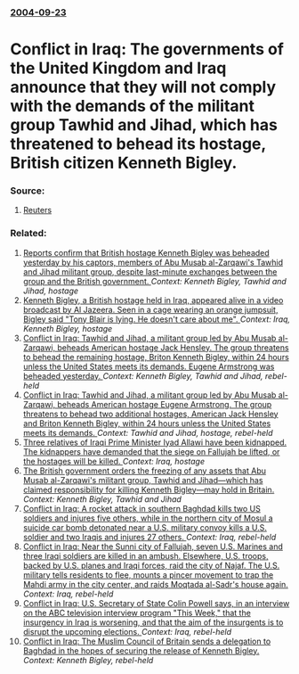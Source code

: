 ### [2004-09-23](/news/2004/09/23/index.md)

#  Conflict in Iraq: The governments of the United Kingdom and Iraq announce that they will not comply with the demands of the militant group Tawhid and Jihad, which has threatened to behead its hostage, British citizen Kenneth Bigley. 




### Source:

1. [Reuters](http://www.reuters.com/newsArticle.jhtml?type=topNews&storyID=6314427&pageNumber=1)

### Related:

1. [ Reports confirm that British hostage Kenneth Bigley was beheaded yesterday by his captors, members of Abu Musab al-Zarqawi's Tawhid and Jihad militant group, despite last-minute exchanges between the group and the British government. ](/news/2004/10/8/reports-confirm-that-british-hostage-kenneth-bigley-was-beheaded-yesterday-by-his-captors-members-of-abu-musab-al-zarqawi-s-tawhid-and-jih.md) _Context: Kenneth Bigley, Tawhid and Jihad, hostage_
2. [ Kenneth Bigley, a British hostage held in Iraq, appeared alive in a video broadcast by Al Jazeera. Seen in a cage wearing an orange jumpsuit, Bigley said "Tony Blair is lying. He doesn't care about me". ](/news/2004/09/29/kenneth-bigley-a-british-hostage-held-in-iraq-appeared-alive-in-a-video-broadcast-by-al-jazeera-seen-in-a-cage-wearing-an-orange-jumpsui.md) _Context: Iraq, Kenneth Bigley, hostage_
3. [ Conflict in Iraq: Tawhid and Jihad, a militant group led by Abu Musab al-Zarqawi, beheads American hostage Jack Hensley. The group threatens to behead the remaining hostage, Briton Kenneth Bigley, within 24 hours unless the United States meets its demands. Eugene Armstrong was beheaded yesterday. ](/news/2004/09/21/conflict-in-iraq-tawhid-and-jihad-a-militant-group-led-by-abu-musab-al-zarqawi-beheads-american-hostage-jack-hensley-the-group-threaten.md) _Context: Kenneth Bigley, Tawhid and Jihad, rebel-held_
4. [ Conflict in Iraq: Tawhid and Jihad, a militant group led by Abu Musab al-Zarqawi, beheads American hostage Eugene Armstrong. The group threatens to behead two additional hostages, American Jack Hensley and Briton Kenneth Bigley, within 24 hours unless the United States meets its demands. ](/news/2004/09/20/conflict-in-iraq-tawhid-and-jihad-a-militant-group-led-by-abu-musab-al-zarqawi-beheads-american-hostage-eugene-armstrong-the-group-thre.md) _Context: Tawhid and Jihad, hostage, rebel-held_
5. [ Three relatives of Iraqi Prime Minister Iyad Allawi have been kidnapped. The kidnappers have demanded that the siege on Fallujah be lifted, or the hostages will be killed. ](/news/2004/11/9/three-relatives-of-iraqi-prime-minister-iyad-allawi-have-been-kidnapped-the-kidnappers-have-demanded-that-the-siege-on-fallujah-be-lifted.md) _Context: Iraq, hostage_
6. [ The British government orders the freezing of any assets that Abu Musab al-Zarqawi's militant group, Tawhid and Jihad&mdash;which has claimed responsibility for killing Kenneth Bigley&mdash;may hold in Britain. ](/news/2004/10/14/the-british-government-orders-the-freezing-of-any-assets-that-abu-musab-al-zarqawi-s-militant-group-tawhid-and-jihad-mdash-which-has-claim.md) _Context: Kenneth Bigley, Tawhid and Jihad_
7. [ Conflict in Iraq: A rocket attack in southern Baghdad kills two US soldiers and injures five others, while in the northern city of Mosul a suicide car bomb detonated near a U.S. military convoy kills a U.S. soldier and two Iraqis and injures 27 others. ](/news/2004/10/11/conflict-in-iraq-a-rocket-attack-in-southern-baghdad-kills-two-us-soldiers-and-injures-five-others-while-in-the-northern-city-of-mosul-a.md) _Context: Iraq, rebel-held_
8. [ Conflict in Iraq: Near the Sunni city of Fallujah, seven U.S. Marines and three Iraqi soldiers are killed in an ambush. Elsewhere, U.S. troops, backed by U.S. planes and Iraqi forces, raid the city of Najaf. The U.S. military tells residents to flee, mounts a pincer movement to trap the Mahdi army in the city center, and raids Moqtada al-Sadr's house again. ](/news/2004/09/6/conflict-in-iraq-near-the-sunni-city-of-fallujah-seven-u-s-marines-and-three-iraqi-soldiers-are-killed-in-an-ambush-elsewhere-u-s-tro.md) _Context: Iraq, rebel-held_
9. [ Conflict in Iraq: U.S. Secretary of State Colin Powell says, in an interview on the ABC television interview program "This Week," that the insurgency in Iraq is worsening, and that the aim of the insurgents is to disrupt the upcoming elections. ](/news/2004/09/26/conflict-in-iraq-u-s-secretary-of-state-colin-powell-says-in-an-interview-on-the-abc-television-interview-program-this-week-that-the.md) _Context: Iraq, rebel-held_
10. [ Conflict in Iraq: The Muslim Council of Britain sends a delegation to Baghdad in the hopes of securing the release of Kenneth Bigley. ](/news/2004/09/24/conflict-in-iraq-the-muslim-council-of-britain-sends-a-delegation-to-baghdad-in-the-hopes-of-securing-the-release-of-kenneth-bigley.md) _Context: Kenneth Bigley, rebel-held_
